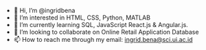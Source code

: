 - 👋 Hi, I’m @ingridbena
- 👀 I’m interested in HTML, CSS, Python, MATLAB
- 🌱 I’m currently learning SQL, JavaScript React.js & Angular.js. 
- 💞️ I’m looking to collaborate on Online Retail Application Database
- 📫 How to reach me through my email: ingrid.bena@sci.ui.ac.id
